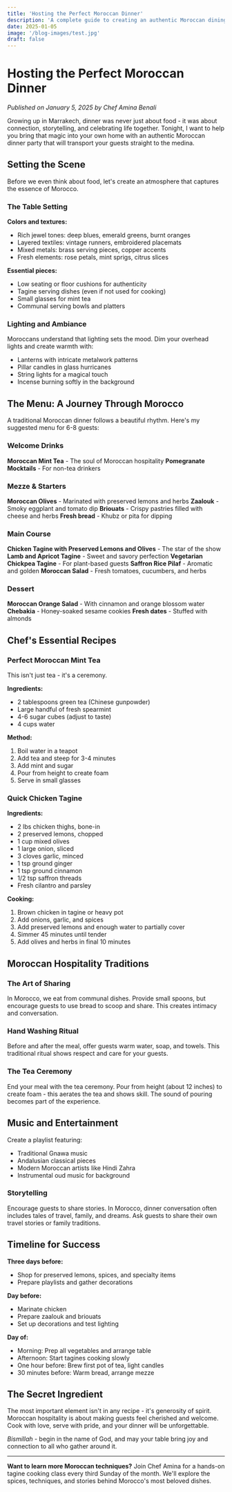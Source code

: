 ```yaml
---
title: 'Hosting the Perfect Moroccan Dinner'
description: 'A complete guide to creating an authentic Moroccan dining experience at home'
date: 2025-01-05
image: '/blog-images/test.jpg'
draft: false
---
```


# Hosting the Perfect Moroccan Dinner

_Published on January 5, 2025 by Chef Amina Benali_

Growing up in Marrakech, dinner was never just about food - it was about connection, storytelling, and celebrating life together. Tonight, I want to help you bring that magic into your own home with an authentic Moroccan dinner party that will transport your guests straight to the medina.

## Setting the Scene

Before we even think about food, let's create an atmosphere that captures the essence of Morocco.

### The Table Setting

**Colors and textures:**

- Rich jewel tones: deep blues, emerald greens, burnt oranges
- Layered textiles: vintage runners, embroidered placemats
- Mixed metals: brass serving pieces, copper accents
- Fresh elements: rose petals, mint sprigs, citrus slices

**Essential pieces:**

- Low seating or floor cushions for authenticity
- Tagine serving dishes (even if not used for cooking)
- Small glasses for mint tea
- Communal serving bowls and platters

### Lighting and Ambiance

Moroccans understand that lighting sets the mood. Dim your overhead lights and create warmth with:

- Lanterns with intricate metalwork patterns
- Pillar candles in glass hurricanes
- String lights for a magical touch
- Incense burning softly in the background

## The Menu: A Journey Through Morocco

A traditional Moroccan dinner follows a beautiful rhythm. Here's my suggested menu for 6-8 guests:

### Welcome Drinks

**Moroccan Mint Tea** - The soul of Moroccan hospitality
**Pomegranate Mocktails** - For non-tea drinkers

### Mezze & Starters

**Moroccan Olives** - Marinated with preserved lemons and herbs
**Zaalouk** - Smoky eggplant and tomato dip
**Briouats** - Crispy pastries filled with cheese and herbs
**Fresh bread** - Khubz or pita for dipping

### Main Course

**Chicken Tagine with Preserved Lemons and Olives** - The star of the show
**Lamb and Apricot Tagine** - Sweet and savory perfection
**Vegetarian Chickpea Tagine** - For plant-based guests
**Saffron Rice Pilaf** - Aromatic and golden
**Moroccan Salad** - Fresh tomatoes, cucumbers, and herbs

### Dessert

**Moroccan Orange Salad** - With cinnamon and orange blossom water
**Chebakia** - Honey-soaked sesame cookies
**Fresh dates** - Stuffed with almonds

## Chef's Essential Recipes

### Perfect Moroccan Mint Tea

This isn't just tea - it's a ceremony.

**Ingredients:**

- 2 tablespoons green tea (Chinese gunpowder)
- Large handful of fresh spearmint
- 4-6 sugar cubes (adjust to taste)
- 4 cups water

**Method:**

1. Boil water in a teapot
2. Add tea and steep for 3-4 minutes
3. Add mint and sugar
4. Pour from height to create foam
5. Serve in small glasses

### Quick Chicken Tagine

**Ingredients:**

- 2 lbs chicken thighs, bone-in
- 2 preserved lemons, chopped
- 1 cup mixed olives
- 1 large onion, sliced
- 3 cloves garlic, minced
- 1 tsp ground ginger
- 1 tsp ground cinnamon
- 1/2 tsp saffron threads
- Fresh cilantro and parsley

**Cooking:**

1. Brown chicken in tagine or heavy pot
2. Add onions, garlic, and spices
3. Add preserved lemons and enough water to partially cover
4. Simmer 45 minutes until tender
5. Add olives and herbs in final 10 minutes

## Moroccan Hospitality Traditions

### The Art of Sharing

In Morocco, we eat from communal dishes. Provide small spoons, but encourage guests to use bread to scoop and share. This creates intimacy and conversation.

### Hand Washing Ritual

Before and after the meal, offer guests warm water, soap, and towels. This traditional ritual shows respect and care for your guests.

### The Tea Ceremony

End your meal with the tea ceremony. Pour from height (about 12 inches) to create foam - this aerates the tea and shows skill. The sound of pouring becomes part of the experience.

## Music and Entertainment

Create a playlist featuring:

- Traditional Gnawa music
- Andalusian classical pieces
- Modern Moroccan artists like Hindi Zahra
- Instrumental oud music for background

### Storytelling

Encourage guests to share stories. In Morocco, dinner conversation often includes tales of travel, family, and dreams. Ask guests to share their own travel stories or family traditions.

## Timeline for Success

**Three days before:**

- Shop for preserved lemons, spices, and specialty items
- Prepare playlists and gather decorations

**Day before:**

- Marinate chicken
- Prepare zaalouk and briouats
- Set up decorations and test lighting

**Day of:**

- Morning: Prep all vegetables and arrange table
- Afternoon: Start tagines cooking slowly
- One hour before: Brew first pot of tea, light candles
- 30 minutes before: Warm bread, arrange mezze

## The Secret Ingredient

The most important element isn't in any recipe - it's generosity of spirit. Moroccan hospitality is about making guests feel cherished and welcome. Cook with love, serve with pride, and your dinner will be unforgettable.

_Bismillah_ - begin in the name of God, and may your table bring joy and connection to all who gather around it.

---

**Want to learn more Moroccan techniques?** Join Chef Amina for a hands-on tagine cooking class every third Sunday of the month. We'll explore the spices, techniques, and stories behind Morocco's most beloved dishes.
